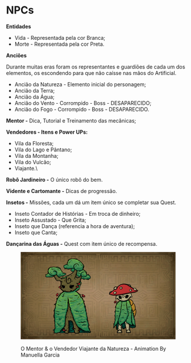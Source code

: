 # NPCs

**Entidades**

* Vida - Representada pela cor Branca;
* Morte - Representada pela cor Preta.

**Anciões**

Durante muitas eras foram os representantes e guardiões de cada um dos elementos, os escondendo para que não caísse nas mãos do Artificial.

* Ancião da Natureza - Elemento inicial do personagem;
* Ancião da Terra;
* Ancião da Água;
* Ancião do Vento - Corrompido - Boss - DESAPARECIDO;
* Ancião do Fogo - Corrompido - Boss - DESAPARECIDO.

**Mentor -** Dica, Tutorial e Treinamento das mecânicas;

**Vendedores - Itens e Power UPs:**

* Vila da Floresta;
* Vila do Lago e Pântano;
* Vila da Montanha;
* Vila do Vulcão;
* Viajante.\\

**Robô Jardineiro -** O único robô do bem.

**Vidente e Cartomante -** Dicas de progressão.

**Insetos -** Missões, cada um dá um item único se completar sua Quest.

* Inseto Contador de Histórias - Em troca de dinheiro;
* Inseto Assustado - Que Grita;
* Inseto que Dança (referencia a hora de aventura);
* Inseto que Canta;

**Dançarina das Águas -** Quest com item único de recompensa.

<figure><img src="../.gitbook/assets/Idle-Personagens.gif" alt=""><figcaption><p>O Mentor &#x26; o Vendedor Viajante da Natureza - Animation By Manuella Garcia</p></figcaption></figure>
